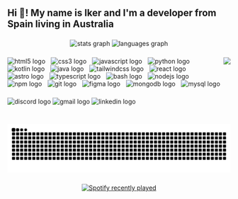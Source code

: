 <h2 align="left">Hi 👋! My name is Iker and I'm a developer from Spain living in Australia</h2>

###

<div align="center">
  <img src="https://github-readme-stats.vercel.app/api?username=ikergonzalez4&hide_title=true&hide_rank=false&show_icons=true&include_all_commits=true&count_private=true&disable_animations=false&theme=dracula&locale=en&hide_border=true" height="150" alt="stats graph"  />
  <img src="https://github-readme-stats.vercel.app/api/top-langs?username=ikergonzalez4&locale=en&hide_title=true&layout=compact&card_width=320&langs_count=5&theme=dracula&hide_border=true" height="150" alt="languages graph"  />
</div>

###

<img align="right" height="150" src="https://media1.giphy.com/media/zOvBKUUEERdNm/giphy.gif?cid=ecf05e47ykmnbce0okbnw7uapzhkavcynzua8ihivw9tar7d&ep=v1_gifs_search&rid=giphy.gif&ct=g"  />

###


<div align="left">
  <img src="https://cdn.jsdelivr.net/gh/devicons/devicon/icons/html5/html5-original.svg" height="21" alt="html5 logo"  />
  <img width="5" />
  <img src="https://cdn.jsdelivr.net/gh/devicons/devicon/icons/css3/css3-original.svg" height="21" alt="css3 logo"  />
  <img width="5" />
  <img src="https://cdn.jsdelivr.net/gh/devicons/devicon/icons/javascript/javascript-original.svg" height="21" alt="javascript logo"  />
  <img width="5" />
  <img src="https://cdn.jsdelivr.net/gh/devicons/devicon/icons/python/python-original.svg" height="21" alt="python logo"  />
  <img width="5" />
  <img src="https://cdn.jsdelivr.net/gh/devicons/devicon/icons/kotlin/kotlin-original.svg" height="21" alt="kotlin logo"  />
  <img width="5" />
  <img src="https://cdn.jsdelivr.net/gh/devicons/devicon/icons/java/java-original.svg" height="21" alt="java logo"  />
  <img width="5" />
  <img src="https://cdn.simpleicons.org/tailwindcss/06B6D4" height="21" alt="tailwindcss logo"  />
  <img width="5" />
  <img src="https://cdn.jsdelivr.net/gh/devicons/devicon/icons/react/react-original.svg" height="21" alt="react logo"  />
  <img width="5" />
  <img src="https://cdn.simpleicons.org/astro/FF5D01" height="21" alt="astro logo"  />
  <img width="5" />
  <img src="https://cdn.jsdelivr.net/gh/devicons/devicon/icons/typescript/typescript-original.svg" height="21" alt="typescript logo"  />
  <img width="5" />
  <img src="https://cdn.simpleicons.org/gnubash/4EAA25" height="21" alt="bash logo"  />
  <img width="5" />
  <img src="https://cdn.jsdelivr.net/gh/devicons/devicon/icons/nodejs/nodejs-original.svg" height="21" alt="nodejs logo"  />
  <img width="5" />
  <img src="https://cdn.jsdelivr.net/gh/devicons/devicon/icons/npm/npm-original-wordmark.svg" height="21" alt="npm logo"  />
  <img width="5" />
  <img src="https://cdn.simpleicons.org/git/F05032" height="21" alt="git logo"  />
  <img width="5" />
  <img src="https://cdn.simpleicons.org/figma/F24E1E" height="21" alt="figma logo"  />
  <img width="5" />
  <img src="https://cdn.simpleicons.org/mongodb/47A248" height="21" alt="mongodb logo"  />
  <img width="5" />
  <img src="https://cdn.jsdelivr.net/gh/devicons/devicon/icons/mysql/mysql-original.svg" height="21" alt="mysql logo"  />
</div>


###

<div align="left">
  <!-- Discord -->
  <a href="https://discord.com/users/qmiras44" target="_blank" style="text-decoration: none; color: inherit;">
    <img src="https://img.shields.io/static/v1?message=Discord&logo=discord&label=&color=7289DA&logoColor=white&labelColor=&style=for-the-badge" height="35" alt="discord logo" />
  </a>

  <!-- Gmail -->
  <a href="mailto:ikergc1989@gmail.com" target="_blank" style="text-decoration: none; color: inherit;">
    <img src="https://img.shields.io/static/v1?message=Gmail&logo=gmail&label=&color=D14836&logoColor=white&labelColor=&style=for-the-badge" height="35" alt="gmail logo" />
  </a>

  <!-- LinkedIn -->
  <a href="https://www.linkedin.com/in/iker-gonz%C3%A1lez-camacho-85077220b/" target="_blank" style="text-decoration: none; color: inherit;">
    <img src="https://img.shields.io/static/v1?message=LinkedIn&logo=linkedin&label=&color=0077B5&logoColor=white&labelColor=&style=for-the-badge" height="35" alt="linkedin logo" />
  </a>
</div>

###

<br clear="both">

<picture>
  <source media="(prefers-color-scheme: dark)" srcset="https://raw.githubusercontent.com/Ikergonzalez4/Ikergonzalez4/output/github-contribution-grid-snake-dark.svg">
  <source media="(prefers-color-scheme: light)" srcset="https://raw.githubusercontent.com/Ikergonzalez4/Ikergonzalez4/output/github-contribution-grid-snake.svg">
  <img alt="github contribution grid snake animation" src="https://raw.githubusercontent.com/Ikergonzalez4/Ikergonzalez4/output/github-contribution-grid-snake.svg">
</picture>


###

<div align="center">
  <a href="https://open.spotify.com/user/1p621rxl2otjoakhc3ie8qj51">
    <img src="https://spotify-recently-played-readme.vercel.app/api?user=1p621rxl2otjoakhc3ie8qj51&count=3" alt="Spotify recently played"  />
  </a>
</div>

###


